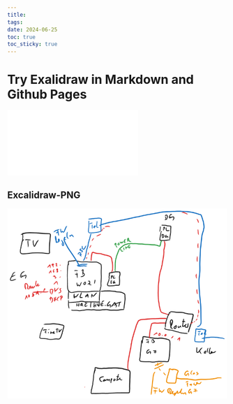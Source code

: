 ```yaml
---
title: 
tags: 
date: 2024-06-25
toc: true
toc_sticky: true
---
```


# Try Exalidraw in Markdown and Github Pages 


![2024-03-06 19.25.14.excalidraw](../Excalidraw/2024-03-06%2019.25.14.excalidraw.md)
## Excalidraw-PNG

![2024-03-06 19.25.14.excalidraw](../_asset/2024-06-25-try-exalidraw_image_1.png)